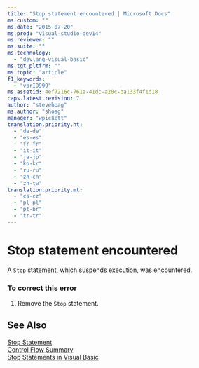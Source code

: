 ```yaml
---
title: "Stop statement encountered | Microsoft Docs"
ms.custom: ""
ms.date: "2015-07-20"
ms.prod: "visual-studio-dev14"
ms.reviewer: ""
ms.suite: ""
ms.technology: 
  - "devlang-visual-basic"
ms.tgt_pltfrm: ""
ms.topic: "article"
f1_keywords: 
  - "vbrID999"
ms.assetid: 4ef7216c-761a-41dc-a20c-ba133f4f1d18
caps.latest.revision: 7
author: "stevehoag"
ms.author: "shoag"
manager: "wpickett"
translation.priority.ht: 
  - "de-de"
  - "es-es"
  - "fr-fr"
  - "it-it"
  - "ja-jp"
  - "ko-kr"
  - "ru-ru"
  - "zh-cn"
  - "zh-tw"
translation.priority.mt: 
  - "cs-cz"
  - "pl-pl"
  - "pt-br"
  - "tr-tr"
---
```

# Stop statement encountered
A `Stop` statement, which suspends execution, was encountered.  
  
### To correct this error  
  
1.  Remove the `Stop` statement.  
  
## See Also  
 [Stop Statement](/dotnet/visual-basic/language-reference/statements/stop-statement)   
 [Control Flow Summary](/dotnet/visual-basic/language-reference/keywords/control-flow-summary)   
 [Stop Statements in Visual Basic](../debugger/stop-statements-in-visual-basic.md)
